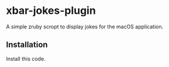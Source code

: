 # xbar-jokes-plugin

A simple zruby scropt to display jokes for the macOS application.

## Installation

Install this code.
